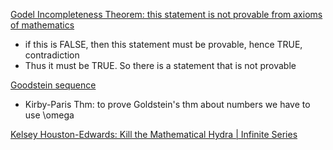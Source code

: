[Godel Incompleteness Theorem:  this statement is not provable from axioms of mathematics](https://www.youtube.com/watch?v=O4ndIDcDSGc)<br>
  - if this is FALSE, then this statement must be provable, hence TRUE, contradiction
  - Thus it must be TRUE. So there is a statement that is not provable
  
[Goodstein sequence](https://www.youtube.com/watch?v=oBOZ2WroiVY)<br>
  - Kirby-Paris Thm: to prove Goldstein's thm about numbers we have to use \omega<br>
  
[Kelsey Houston-Edwards: Kill the Mathematical Hydra | Infinite Series](https://www.youtube.com/watch?v=uWwUpEY4c8o)<br>
[]()<br>
[]()<br>
[]()<br>
[]()<br>


